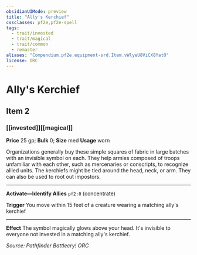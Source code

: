 ```yaml
---
obsidianUIMode: preview
title: "Ally's Kerchief"
cssclasses: pf2e,pf2e-spell
tags:
  - trait/invested
  - trait/magical
  - trait/common
  - remaster
aliases: "Compendium.pf2e.equipment-srd.Item.vWlyeU8ViCX8YatO"
license: ORC
---
```

# Ally's Kerchief
## Item 2
### [[invested]][[magical]]


**Price** 25 gp; 
**Bulk** 0; **Size** med
**Usage** worn

Organizations generally buy these simple squares of fabric in large batches with an invisible symbol on each. They help armies composed of troops unfamiliar with each other, such as mercenaries or conscripts, to recognize allied units. The kerchiefs might be tied around the head, neck, or arm. They can also be used to root out impostors.

* * *

**Activate—Identify Allies** `pf2:0` (concentrate)

**Trigger** You move within 15 feet of a creature wearing a matching ally's kerchief

* * *

**Effect** The symbol magically glows above your head. It's invisible to everyone not invested in a matching ally's kerchief.

*Source: Pathfinder Battlecry!*
*ORC*